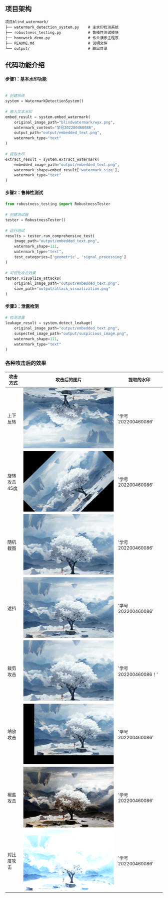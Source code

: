 ## 项目架构

```
项目blind_watermark/
├── watermark_detection_system.py    # 主水印检测系统
├── robustness_testing.py            # 鲁棒性测试模块
├── homework_demo.py                 # 作业演示主程序
├── README.md                        # 说明文件
└── output/                          # 输出目录
```

## 代码功能介绍

#### 步骤1：基本水印功能
```python

# 创建系统
system = WatermarkDetectionSystem()

# 嵌入文本水印
embed_result = system.embed_watermark(
    original_image_path="blindwatermark/wyx.png",
    watermark_content="学号202200460086",
    output_path="output/embedded_text.png",
    watermark_type="text"
)

# 提取水印
extract_result = system.extract_watermark(
    embedded_image_path="output/embedded_text.png",
    watermark_shape=embed_result['watermark_size'],
    watermark_type="text"
)
```

#### 步骤2：鲁棒性测试
```python
from robustness_testing import RobustnessTester

# 创建测试器
tester = RobustnessTester()

# 运行测试
results = tester.run_comprehensive_test(
    image_path="output/embedded_text.png",
    watermark_shape=111,
    watermark_type="text",
    test_categories=['geometric', 'signal_processing']
)

# 可视化攻击效果
tester.visualize_attacks(
    original_image_path="output/embedded_text.png",
    save_path="output/attack_visualization.png"
)
```

#### 步骤3：泄露检测
```python
# 检测泄露
leakage_result = system.detect_leakage(
    original_image_path="output/embedded_text.png",
    suspected_image_path="output/suspicious_image.png",
    watermark_shape=111,
    watermark_type="text"
)
```

### 各种攻击后的效果

|攻击方式|攻击后的图片|提取的水印|
|--|--|--|
|上下反转|![旋转攻击](output\attacked_geometric_flipping.png)|'学号202200460086'|
|旋转攻击45度|![旋转攻击](output\attacked_geometric_rotation.png)|'学号202200460086'|
|随机截图|![截屏攻击](output\attacked_geometric_cropping.png)|'学号202200460086'|
|遮挡| ![遮挡攻击](output\attacked_geometric_scaling.png) |'学号202200460086'|
|裁剪攻击|![纵向裁剪攻击](output\attacked_geometric_cropping.png)|'学号202200460086！'|
|缩放攻击|![缩放攻击](output\attacked_geometric_translation.png)|'学号202200460086'|
|椒盐攻击|![椒盐攻击](output\attacked_signal_processing_histogram_equalization.png)|'学号202200460086'|
|对比度攻击|![亮度(对比度)攻击](output\attacked_signal_processing_noise.png)|'学号202200460086'|
